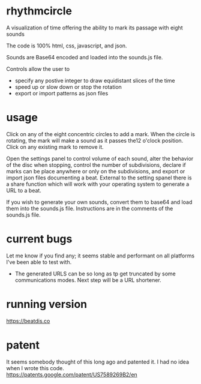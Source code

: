 # rhythmcircle
A visualization of time offering the ability to mark its passage with eight sounds

The code is 100% html, css, javascript, and json.

Sounds are Base64 encoded and loaded into the sounds.js file.

Controls allow the user to 
* specify any postive integer to draw equidistant slices of the time
* speed up or slow down or stop the rotation
* export or import patterns as json files

# usage
Click on any of the eight concentric circles to add a mark. When the circle is rotating, the mark will make a sound as it passes the12 o'clock position.
Click on any existing mark to remove it.

Open the settings panel to control volume of each sound, alter the behavior of the disc when stopping, control the number of subdivisions, declare if marks can be place anywhere or only on the subdivisions, and export or import json files documenting a beat. External to the setting spanel there is a share function which will work with your operating system to generate a URL to a beat. 

If you wish to generate your own sounds, convert them to base64 and load them into the sounds.js file. Instructions are in the comments of the sounds.js file.

# current bugs
Let me know if you find any; it seems stable and performant on all platforms I've been able to test with.
* The generated URLS can be so long as tp get truncated by some communications modes. Next step will be a URL shortener.

# running version
<a href="https://beatdis.co">https://beatdis.co</a>

# patent
It seems somebody thought of this long ago and patented it. I had no idea when I wrote this code. https://patents.google.com/patent/US7589269B2/en
